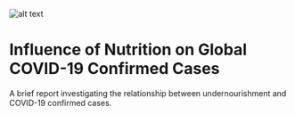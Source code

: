 ![alt text](https://media.ceph.org/wp_assets/Brown.sph_.logo_.jpg)
# Influence of Nutrition on Global COVID-19 Confirmed Cases
A brief report investigating the relationship between undernourishment and COVID-19 confirmed cases.
